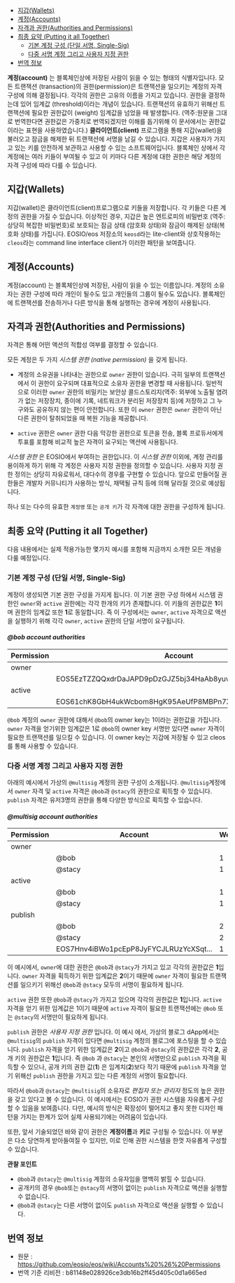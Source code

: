 - [지갑(Wallets)](#지갑Wallets)
- [계정(Accounts)](#계정Accounts)
- [자격과 권한(Authorities and Permissions)](#자격과-권한Authorities-and-Permissions)
- [최종 요약 (Putting it all Together)](#최종-요약-Putting-it-all-Together)
  - [기본 계정 구성 (단일 서명, Single-Sig)](#기본-계정-구성-단일-서명-Single-Sig)
  - [다중 서명 계정 그리고 사용자 지정 권한](#다중-서명-계정-그리고-사용자-지정-권한)
- [번역 정보](#번역-정보)


**계정(account)** 는 블록체인상에 저장된 사람이 읽을 수 있는 형태의 식별자입니다. 모든 트랜잭션 (transaction)의 권한(permission)은 트랜잭션을 일으키는 계정의 자격 구성에 의해 결정됩니다. 각각의 권한은 고유의 이름을 가지고 있습니다. 권한을 결정하는데 있어 임계값 (threshold)이라는 개념이 있습니다. 트랜잭션의 유효하기 위해선 트랜잭션에 필요한 권한값이 (weight) 임계값을 넘었을 때 발생합니다. (역주:원문을 그대로 번역한다면 권한값은 가중치로 번역되겠지만 이해를 돕기위해 이 문서에서는 권한값이라는 표현을 사용하였습니다.) **클라이언트(client)** 프로그램을 통해 지갑(wallet)을 불러오고 잠금을 해제한 뒤 트랜잭션에 서명을 남길 수 있습니다. 지갑은 사용자가 가지고 있는 키를 안전하게 보관하고 사용할 수 있는 소프트웨어입니다. 블록체인 상에서 각 계정에는 여러 키들이 부여될 수 있고 이 키마다 다른 계정에 대한 권한은 해당 계정의 자격 구성에 따라 다를 수 있습니다.

## 지갑(Wallets)

지갑(wallet)은 클라이언트(client)프로그램으로 키들을 저장합니다. 각 키들은 다른 계정의 권한을 가질 수 있습니다. 이상적인 경우, 지갑은 높은 엔트로피의 비밀번호 (역주: 상당히 복잡한 비밀번호)로 보호되는 잠금 상태 (암호화 상태)와 잠금이 해제된 상태(복호화 상태)를 가집니다. EOSIO/eos 저장소의 `keosd`라는 lite-client와 상호작용하는 `cleos`라는 command line interface client가 이러한 패턴을 보여줍니다.

## 계정(Accounts)

계정(account) 는 블록체인상에 저장된, 사람이 읽을 수 있는 이름입니다. 계정의 소유자는 권한 구성에 따라 개인이 될수도 있고 개인들의 그룹이 될수도 있습니다. 블록체인에 트랜잭션를 전송하거나 다른 방식을 통해 실행하는 경우에 계정이 사용됩니다.

## 자격과 권한(Authorities and Permissions)

자격은 통해 어떤 액션의 적합성 여부를 결정할 수 있습니다.

모든 계정은 두 가지 _시스템 권한 (native permission)_ 을 갖게 됩니다.

- 계정의 소유권을 나타내는 권한으로 `owner` 권한이 있습니다. 극히 일부의 트랜잭션에서 이 권한이 요구되며 대표적으로 소유자 권한을 변경할 때 사용됩니다. 일반적으로 이러한 `owner` 권한의 비밀키는 보안상 콜드스토리지(역주: 외부에 노출될 염려가 없는 저장장치, 종이에 기록, 네트워크가 분리된 저장장치 등)에 저장하고 그 누구와도 공유하지 않는 편이 안전합니다. 또한 이 `owner` 권한은 `owner` 권한이 아닌 다른 권한이 탈취되었을 때 복원 기능을 제공합니다.

- `active` 권한은 `owner` 권한 다음 막강한 권한으로 토큰을 전송, 블록 프로듀서에게 투표를 포함해 비교적 높은 자격이 요구되는 액션에 사용됩니다.

_시스템 권한_ 은 EOSIO에서 부여하는 권한입니다. 이 _시스템 권한_ 이외에, 계정 관리를 용이하게 하기 위해 각 계정은 사용자 지정 권한을 정의할 수 있습니다. 사용자 지정 권한 정의는 상당히 자유로워서, 대다수의 경우를 구현할 수 있습니다. 앞으로 만들어질 권한들은 개발자 커뮤니티가 사용하는 방식, 채택될 규칙 등에 의해 달라질 것으로 예상됩니다.

하나 또는 다수의 유효한 `계정명` 또는 `공개 키`가 각 자격에 대한 권한을 구성하게 됩니다.

## 최종 요약 (Putting it all Together)

다음 내용에서는 실제 적용가능한 몇가지 예시를 포함해 지금까지 소개한 모든 개념을 다룰 예정입니다.


### 기본 계정 구성 (단일 서명, Single-Sig)

계정이 생성되면 기본 권한 구성을 가지게 됩니다. 이 기본 권한 구성 하에서 시스템 권한인 `owner`와 `active` 권한에는 각각 한개의 키가 존재합니다. 이 키들의 권한값은 **1**이며 권한의 임계값 또한 **1**로 동일합니다. 즉 이 구성에서는 `owner`, `active` 자격으로 액션을 실행하기 위해 각각 `owner`, `active` 권한의 단일 서명이 요구됩니다.

#### __*@bob account authorities*__

| Permission | Account                                               | Weight | Threshold |
|------------|-------------------------------------------------------|--------|-----------|
| owner      |                                                       |        | 1         |
|            | EOS5EzTZZQQxdrDaJAPD9pDzGJZ5bj34HaAb8yuvjFHGWzqV25Dch | 1      |           |
| active     |                                                       |        | 1         |
|            | EOS61chK8GbH4ukWcbom8HgK95AeUfP8MBPn7XRq8FeMBYYTgwmcX | 1      |           |

`@bob` 계정의 `owner` 권한에 대해서 `@bob`의 owner key는 1이라는 권한값을 가집니다. `owner` 자격을 얻기위한 임계값은 1로 `@bob`의 owner key 서명만 있다면 `owner` 자격이 필요한 트랜잭션를 일으킬 수 있습니다. 이 owner key는 지갑에 저장될 수 있고 cleos를 통해 사용할 수 있습니다.

### 다중 서명 계정 그리고 사용자 지정 권한

아래의 예시에서 가상의 `@multisig` 계정의 권한 구성이 소개됩니다. `@multisig`계정에서 `owner` 자격 및 `active` 자격은 `@bob`과 `@stacy`의 권한으로 획득할 수 있습니다. `publish` 자격은 유저3명의 권한을 통해 다양한 방식으로 획득할 수 있습니다.

#### __*@multisig account authorities*__

| Permission | Account                                               | Weight | Threshold |
|------------|-------------------------------------------------------|--------|-----------|
| owner      |                                                       |        | 2         |
|            | @bob                                                  | 1      |           |
|            | @stacy 	                                              | 1      |           |
| active     |                                                       |        | 1         |
|            | @bob                                                  | 1      |           |
|            | @stacy 	                                              | 1      |           |
| publish    |                                                       |        | 2         |
|            | @bob                                                  | 2      |           |
|            | @stacy 	                                              | 2      |           |
|            | EOS7Hnv4iBWo1pcEpP8JyFYCJLRUzYcXSqt...                | 1      |           |

이 예시에서, `owner`에 대한 권한은 `@bob`과 `@stacy`가 가지고 있고 각각의 권한값은 **1**입니다. `owner` 자격을 획득하기 위한 임계값은 **2**이기 때문에  `owner` 자격이 필요한 트랜잭션를 일으키기 위해선 `@bob`과 `@stacy` 모두의 서명이 필요하게 됩니다.

`active` 권한 또한 `@bob`과 `@stacy`가 가지고 있으며 각각의 권한값은 **1**입니다. `active` 자격을 얻기 위한 임계값은 1이기 때문에 `active` 자격이 필요한 트랜잭션에는 `@bob` 또는 `@stacy`의 서명만이 필요하게 됩니다.

`publish` 권한은 *사용자 지정 권한* 입니다. 이 예시 에서, 가상의 블로그 dApp에서는 `@multisig`의 `publish` 자격이 있다면 `@multisig` 계정의 블로그에 포스팅을 할 수 있습니다. `publish` 자격을 얻기 위한 임계값은 **2**이고 `@bob`과 `@stacy`의 권한값은 각각 **2**, 공개 키의 권한값은 **1**입니다. 즉 `@bob` 과 `@stacy`는 본인의 서명만으로 `publish` 자격을 획득할 수 있으나, 공개 키의 권한 값(**1**) 은 임계치(**2**)보다 작기 때문에 `publish` 자격을 얻기 위해선 `publish` 권한을 가지고 있는 다른 계정의 서명이 필요합니다.

따라서 `@bob`과 `@stacy`는 `@multisig`의 소유자로 _편집자 또는 관리자_ 정도의 높은 권한을 갖고 있다고 볼 수 있습니다. 이 예시에서는 EOSIO가 권한 시스템을 자유롭게 구성할 수 있음을 보여줍니다. 다만, 예시의 방식은 확장성이 떨어지고 좋지 못한 디자인 패턴을 가지는 한계가 있어 실제 사용되기에는 어려움이 있습니다.

또한, 앞서 기술되었던 바와 같이 권한은 **계정이름**과 **키**로 구성될 수 있습니다. 이 부분은 다소 당연하게 받아들여질 수 있지만, 이로 인해 권한 시스템을 한껏 자유롭게 구성할 수 있습니다.

**관찰 포인트**

- `@bob`과 `@stacy`는 `@multisig` 계정의 소유자임을 명백히 밝힐 수 있습니다.
- 공개키의 경우 `@bob`또는 `@stacy`의 서명이 없이는 `publish` 자격으로 액션을 실행할 수 없습니다.
- `@bob`과 `@stacy`는 다른 서명이 없이도 `publish` 자격으로 액션을 실행할 수 있습니다.

## 번역 정보

* 원문 : https://github.com/eosio/eos/wiki/Accounts%20%26%20Permissions
* 번역 기준 리비전 : b81148e028926ce3db16b2ff45d405c0d1a665ed
